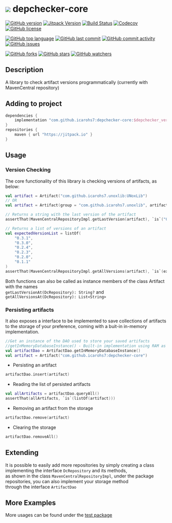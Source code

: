 # ![](https://www.tutorialsandyou.com/images/kotlin.png) depchecker-core

[![GitHub version](https://badge.fury.io/gh/icarohs7%2Fdepchecker-core.svg)](
https://github.com/icarohs7/depchecker-core/releases)
[![Jitpack Version](https://jitpack.io/v/icarohs7/depchecker-core.svg)](
https://jitpack.io/#icarohs7/depchecker-core)
[![Build Status](https://travis-ci.com/icarohs7/depchecker-core.svg?branch=master)](
https://travis-ci.org/icarohs7/depchecker-core)
[![Codecov](https://img.shields.io/codecov/c/github/icarohs7/depchecker-core.svg)](
https://codecov.io/gh/icarohs7/depchecker-core)
[![GitHub license](https://img.shields.io/github/license/icarohs7/depchecker-core.svg)](
https://github.com/icarohs7/depchecker-core/blob/master/LICENSE)

[![GitHub top language](https://img.shields.io/github/languages/top/icarohs7/depchecker-core.svg)](
https://github.com/icarohs7/depchecker-core/search?l=kotlin)
[![GitHub last commit](https://img.shields.io/github/last-commit/icarohs7/depchecker-core.svg)](
https://github.com/icarohs7/depchecker-core/commits/master)
[![GitHub commit activity](https://img.shields.io/github/commit-activity/w/icarohs7/depchecker-core.svg)](
https://github.com/icarohs7/depchecker-core/commits/master)
[![GitHub issues](https://img.shields.io/github/issues/icarohs7/depchecker-core.svg)](
https://github.com/icarohs7/depchecker-core/issues)

[![GitHub forks](https://img.shields.io/github/forks/icarohs7/depchecker-core.svg?style=social&label=Fork)](
https://github.com/icarohs7/depchecker-core/fork)
[![GitHub stars](https://img.shields.io/github/stars/icarohs7/depchecker-core.svg?style=social&label=Stars)](
https://github.com/icarohs7/depchecker-core)
[![GitHub watchers](https://img.shields.io/github/watchers/icarohs7/depchecker-core.svg?style=social&label=Watch)](
https://github.com/icarohs7/depchecker-core/subscription)

## Description
A library to check artifact versions programmatically (currently with MavenCentral repository)

## Adding to project
````groovy
dependencies {
    implementation "com.github.icarohs7:depchecker-core:$depchecker_version"
}
repositories {
    maven { url "https://jitpack.io" }
}
````

## Usage
### Version Checking
The core functionality of this library is checking versions of artifacts, as below:
````kotlin
val artifact = Artifact("com.github.icarohs7.unoxlib:UNoxLib")
// OR
val artifact = Artifact(group = "com.github.icarohs7.unoxlib", artifactId = "UNoxLib")

// Returns a string with the last version of the artifact
assertThat(MavenCentralRepositoryImpl.getLastVersion(artifact), `is`("0.3.1"))

// Returns a list of versions of an artifact
val expectedVersionList = listOf(
    "0.3.1",
    "0.3.0",
    "0.2.4",
    "0.2.3",
    "0.2.0",
    "0.1.1"
)
assertThat(MavenCentralRepositoryImpl.getAllVersions(artifact), `is`(expectedVersionList))
````
Both functions can also be called as instance members of the class Artifact with the names <br/>
`getLastVersionAt(DcRepository): String?` and `getAllVersionsAt(DcRepository): List<String>`
### Persisting artifacts
It also exposes a interface to be implemented to save collections of artifacts to
the storage of your preference, coming with a buit-in in-memory implementation.
```kotlin
//Get an instance of the DAO used to store your saved artifacts
//getInMemoryDatabaseInstance() - Built-in implementation using RAM as storage
val artifactDao = ArtifactDao.getInMemoryDatabaseInstance()
val artifact = Artifact("com.github.icarohs7:depchecker-core")
```
* Persisting an artifact
```kotlin
artifactDao.insert(artifact)
```
* Reading the list of persisted artifacts
```kotlin
val allArtifacts = artifactDao.queryAll() 
assertThat(allArtifacts, `is`(listOf(artifact)))
```
* Removing an artifact from the storage
```kotlin
artifactDao.remove(artifact)
```
* Clearing the storage
```kotlin
artifactDao.removeAll()
```


## Extending
It is possible to easily add more repositories by simply creating
a class implementing the interface `DcRepository` and its methods, <br/>
as shown in the class `MavenCentralRepositoryImpl`, under
the package repositories, you can also implement your storage method <br/>
through the interface `ArtifactDao`

## More Examples
More usages can be found under the [test package](
https://github.com/icarohs7/depchecker-core/tree/master/src/test/kotlin/com/github/icarohs7)